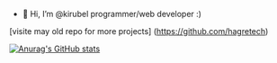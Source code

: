 - 👋 Hi, I’m @kirubel  programmer/web developer :)

[visite may old repo for more projects] (https://github.com/hagretech)


[![Anurag's GitHub stats](https://github-readme-stats.vercel.app/api?username=kiztopia1)](https://github.com/anuraghazra/github-readme-stats)
